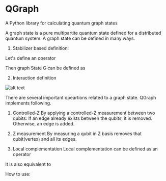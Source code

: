 # QGraph
A Python library for calculating quantum graph states

A graph state is a pure multipartite quantum state defined for a distributed quantum system.
A graph state can be defined in many ways.

1. Stabilizer based definition:

Let's define an operator


Then graph State G can be defined as 


2. Interaction definition

![alt text][interaction-def]

[interaction-def]: https://wikimedia.org/api/rest_v1/media/math/render/svg/ae08752ea63fa096226bdd346e3b420069fd452e "Operator" 

There are several important opeartions related to a graph state.
QGraph implements following.
1. Controlled-Z 
By applying a controlled-Z measurement between two qubits:
	If an edge already exists between the qubits, it is removed.
	Otherwise, an edge is added.
	
2. Z measurement
By measuring a qubit in Z basis removes that qubit(vertex) and all its edges.

3. Local complementation
Local complementation can be defined as an operator

It is also equivalent to 


How to use:

